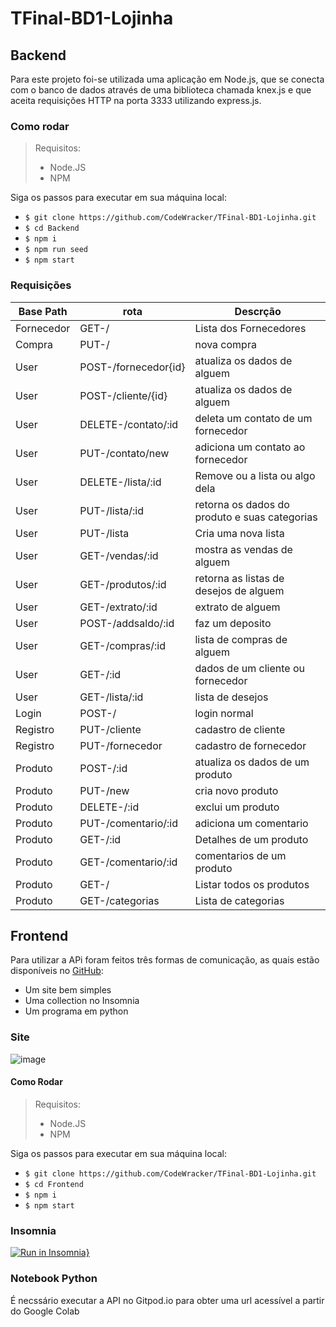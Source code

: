 # TFinal-BD1-Lojinha

## Backend

Para este projeto foi-se utilizada uma aplicação em Node.js, que se conecta com o banco de dados através de uma biblioteca chamada knex.js e que aceita requisições HTTP na porta 3333 utilizando express.js.

### Como rodar

> Requisitos:
>
> - Node.JS
> - NPM

Siga os passos para executar em sua máquina local:

- `$ git clone https://github.com/CodeWracker/TFinal-BD1-Lojinha.git`
- `$ cd Backend`
- `$ npm i`
- `$ npm run seed`
- `$ npm start`

### Requisições

| Base Path  | rota                 | Descrção                                      |
| ---------- | -------------------- | --------------------------------------------- |
| Fornecedor | GET-/                | Lista dos Fornecedores                        |
| Compra     | PUT-/                | nova compra                                   |
| User       | POST-/fornecedor{id} | atualiza os dados de alguem                   |
| User       | POST-/cliente/{id}   | atualiza os dados de alguem                   |
| User       | DELETE-/contato/:id  | deleta um contato de um fornecedor            |
| User       | PUT-/contato/new     | adiciona um contato ao fornecedor             |
| User       | DELETE-/lista/:id    | Remove ou a lista ou algo dela                |
| User       | PUT-/lista/:id       | retorna os dados do produto e suas categorias |
| User       | PUT-/lista           | Cria uma nova lista                           |
| User       | GET-/vendas/:id      | mostra as vendas de alguem                    |
| User       | GET-/produtos/:id    | retorna as listas de desejos de alguem        |
| User       | GET-/extrato/:id     | extrato de alguem                             |
| User       | POST-/addsaldo/:id   | faz um deposito                               |
| User       | GET-/compras/:id     | lista de compras de alguem                    |
| User       | GET-/:id             | dados de um cliente ou fornecedor             |
| User       | GET-/lista/:id       | lista de desejos                              |
| Login      | POST-/               | login normal                                  |
| Registro   | PUT-/cliente         | cadastro de cliente                           |
| Registro   | PUT-/fornecedor      | cadastro de fornecedor                        |
| Produto    | POST-/:id            | atualiza os dados de um produto               |
| Produto    | PUT-/new             | cria novo produto                             |
| Produto    | DELETE-/:id          | exclui um produto                             |
| Produto    | PUT-/comentario/:id  | adiciona um comentario                        |
| Produto    | GET-/:id             | Detalhes de um produto                        |
| Produto    | GET-/comentario/:id  | comentarios de um produto                     |
| Produto    | GET-/                | Listar todos os produtos                      |
| Produto    | GET-/categorias      | Lista de categorias                           |

## Frontend

Para utilizar a APi foram feitos três formas de comunicação, as quais estão disponíveis no [GitHub](https://github.com/CodeWracker/TFinal-BD1-Lojinha):

- Um site bem simples
- Uma collection no Insomnia
- Um programa em python

### Site
![image](https://user-images.githubusercontent.com/42501669/132998391-615e9c3b-c66f-474f-a12a-9064cf1a3446.png)

#### Como Rodar

> Requisitos:
>
> - Node.JS
> - NPM

Siga os passos para executar em sua máquina local:

- `$ git clone https://github.com/CodeWracker/TFinal-BD1-Lojinha.git`
- `$ cd Frontend`
- `$ npm i`
- `$ npm start`

### Insomnia

[![Run in Insomnia}](https://insomnia.rest/images/run.svg)](https://insomnia.rest/run/?label=Loja%20Gourmet%20-%20Trabalho%20Final%20%7C%20Banco%20de%20Dados&uri=https%3A%2F%2Fraw.githubusercontent.com%2FCodeWracker%2FTFinal-BD1-Lojinha%2Fbackend%2FBackend%2Finsomina-reqs.json)

### Notebook Python

É necssário executar a API no Gitpod.io para obter uma url acessível a partir do Google Colab
